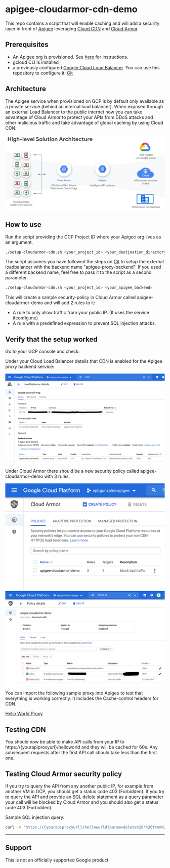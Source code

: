 # apigee-cloudarmor-cdn-demo

This repo contains a script that will enable caching and will add a security layer in front of [Apigee](https://cloud.google.com/apigee/docs) leveraging [Cloud CDN](https://cloud.google.com/cdn) and [Cloud Armor](https://cloud.google.com/armor).

## Prerequisites

* An Apigee org is provisioned. See [here](https://cloud.google.com/apigee/docs/api-platform/get-started/overview) for instructions. 
* gcloud CLI is installed
* a previously configured [Google Cloud Load Balancer](https://cloud.google.com/load-balancing/docs/https). You can use this repository to configure it: [Git](https://github.com/egonzalezpozega/apigee-network-bridge)

## Architecture

The Apigee service when provisioned on GCP is by default only available as a private service (behind an internal load balancer). When exposed through an external Load Balancer to the public internet now you can take advantage of Cloud Armor to protect your APIs from DDoS attacks and other malicious traffic and take advantage of global caching by using Cloud CDN. 

<img src="./waap.jpg" align="center">

## How to use

Run the script providing the GCP Project ID where your Apigee org lives as an argument.

```bash
./setup-cloudarmor-cdn.sh <your_project_id> <your_destination_directory>
```

The script assumes you have followed the steps on [Git](https://github.com/egonzalezpozega/apigee-network-bridge) to setup the external loadbalancer with the backend name "apigee-proxy-backend". If you used a different backend name, feel free to pass it to the script as a second parameter.

```bash
./setup-cloudarmor-cdn.sh <your_project_id> <your_apigee_backend>
```

This will create a sample security-policy in Cloud Armor called apigee-cloudarmor-demo and will add 2 rules to it:
* A rule to only allow traffic from your public IP. (It uses the service ifconfig.me)
* A rule with a predefined expression to prevent SQL injection attacks.


## Verify that the setup worked

Go to your GCP console and check:

Under your Cloud Load Balancer details that CDN is enabled for the Apigee proxy backend service:

<img src="./console.png" align="center">

Under Cloud Armor there should be a new security policy called apigee-cloudarmor-demo with 3 rules:

<img src="./policy.png" align="center">
<img src="./rules.png" align="center">

You can import the following sample proxy into Apigee to test that everything is working correctly. It includes the Cache-control headers for CDN. 

[Hello World Proxy](./helloworld_proxy.zip)

## Testing CDN

You should now be able to make API calls from your IP to https://{yourapiproxyurl}/helloworld and they will be cached for 60s. Any subsequent requests after the first API call should take less than the first one. 

## Testing Cloud Armor security policy

If you try to query the API from any another public IP, for example from another VM in GCP, you should get a status code 403 (Forbidden).
If you try to query the API and provide an SQL delete statement as a query parameter your call will be blocked by Cloud Armor and you should also get a status code 403 (Forbidden).

Sample SQL injection query:

```bash
curl -v 'https://{yourapiproxyurl}/helloworld?param=delete%20*%20from%20users;'
```

___

## Support

This is not an officially supported Google product
